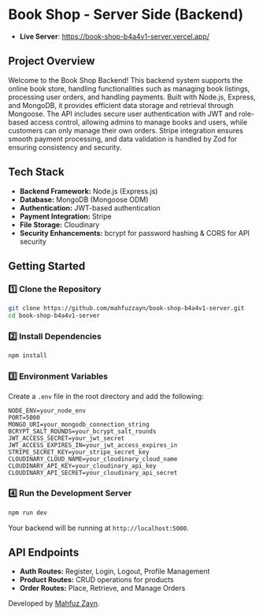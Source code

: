 
# Book Shop - Server Side (Backend)

- **Live Server**: https://book-shop-b4a4v1-server.vercel.app/

## **Project Overview**
Welcome to the Book Shop Backend! This backend system supports the online book store, handling functionalities such as managing book listings, processing user orders, and handling payments. Built with Node.js, Express, and MongoDB, it provides efficient data storage and retrieval through Mongoose. The API includes secure user authentication with JWT and role-based access control, allowing admins to manage books and users, while customers can only manage their own orders. Stripe integration ensures smooth payment processing, and data validation is handled by Zod for ensuring consistency and security.

## **Tech Stack**
- **Backend Framework:** Node.js (Express.js)
- **Database:** MongoDB (Mongoose ODM)
- **Authentication:** JWT-based authentication
- **Payment Integration:** Stripe
- **File Storage:** Cloudinary
- **Security Enhancements:** bcrypt for password hashing & CORS for API security

## **Getting Started**
### **1️⃣ Clone the Repository**
```sh
git clone https://github.com/mahfuzzayn/book-shop-b4a4v1-server.git
cd book-shop-b4a4v1-server
```

### **2️⃣ Install Dependencies**
```sh
npm install
```

### **3️⃣ Environment Variables**
Create a `.env` file in the root directory and add the following:
```env
NODE_ENV=your_node_env
PORT=5000
MONGO_URI=your_mongodb_connection_string
BCRYPT_SALT_ROUNDS=your_bcrypt_salt_rounds
JWT_ACCESS_SECRET=your_jwt_secret
JWT_ACCESS_EXPIRES_IN=your_jwt_access_expires_in
STRIPE_SECRET_KEY=your_stripe_secret_key
CLOUDINARY_CLOUD_NAME=your_cloudinary_cloud_name
CLOUDINARY_API_KEY=your_cloudinary_api_key
CLOUDINARY_API_SECRET=your_cloudinary_api_secret
```

### **4️⃣ Run the Development Server**
```sh
npm run dev
```
Your backend will be running at `http://localhost:5000`.

## **API Endpoints**
- **Auth Routes:** Register, Login, Logout, Profile Management
- **Product Routes:** CRUD operations for products
- **Order Routes:** Place, Retrieve, and Manage Orders

Developed by [Mahfuz Zayn](https://mahfuzzayn.netlify.app/).
